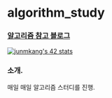 # algorithm_study

### [알고리즘 참고 블로그](https://blog.encrypted.gg/category/%EA%B0%95%EC%A2%8C/%EC%8B%A4%EC%A0%84%20%EC%95%8C%EA%B3%A0%EB%A6%AC%EC%A6%98)
[![junmkang's 42 stats](https://badge42.herokuapp.com/api/stats/junmkang)](https://github.com/k010103/algorithm_study)

### 소개.
매일 매일 알고리즘 스터디를 진행.
